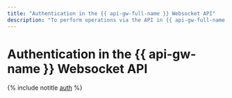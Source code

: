 ```yaml
---
title: "Authentication in the {{ api-gw-full-name }} Websocket API"
description: "To perform operations via the API in {{ api-gw-full-name }}, an IP gateway management service, get an IAM token for your account."
---
```


# Authentication in the {{ api-gw-name }} Websocket API

{% include notitle [auth](../../../_includes/authentication.md) %}
